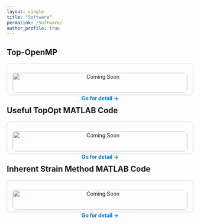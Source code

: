 ```yaml
---
layout: single
title: "Software"
permalink: /Software/
author_profile: true
---
```


<style>
.card-grid {
  display: grid;
  grid-template-columns: repeat(auto-fit, minmax(280px, 1fr));
  gap: 20px;
}
.card {
  border: 1px solid #ddd;
  border-radius: 10px;
  padding: 15px;
  box-shadow: 0 2px 6px rgba(0, 0, 0, 0.05);
  text-align: center;
}
.card img {
  width: 100%;
  border-radius: 8px;
}
.card h4 {
  font-size: 16px;
  margin-top: 10px;
}
.card a {
  display: inline-block;
  margin-top: 6px;
  font-weight: bold;
  text-decoration: none;
  color: #0073e6;
}
.card a:hover {
  color: #0056a3;
}
</style>

## Top-OpenMP
<div class="card-grid">
<div class="card">
  <img src="/images/封面22.png" alt="Coming Soon" style="width:100%; margin-top:10px; border-radius:8px;">
  <a href="{{ '/softwares/software_1/' | relative_url }}" class="btn">Go for detail →</a>
</div>
</div>

## Useful TopOpt MATLAB Code
<div class="card-grid">
<div class="card">
  <img src="/images/MFTD/22.gif" alt="Coming Soon" style="width:100%; margin-top:10px; border-radius:8px;">
  <a href="{{ '/portfolio/portfolio-2/' | relative_url }}" class="btn">Go for detail →</a>
</div>
</div>

## Inherent Strain Method MATLAB Code
<div class="card-grid">
<div class="card">
  <img src="/images/MFTD/22.gif" alt="Coming Soon" style="width:100%; margin-top:10px; border-radius:8px;">
  <a href="{{ '/portfolio/portfolio-2/' | relative_url }}" class="btn">Go for detail →</a>
</div>
</div>
